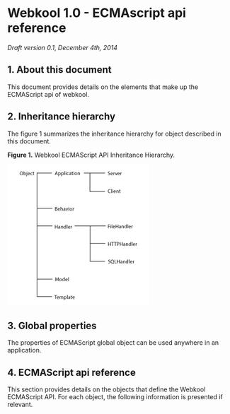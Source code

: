 # Webkool 1.0 - ECMAscript api reference
*Draft version 0.1*, *December 4th, 2014*

## **1. About this document**
This document provides details on the elements that make up the ECMAScript api of webkool. 

## **2. Inheritance hierarchy**
The figure 1 summarizes the inheritance hierarchy for object described in this document.

**Figure 1.** Webkool ECMAScript API Inheritance Hierarchy.

![](./hierachy.png)

## **3. Global properties**
The properties of ECMAScript global object can be used anywhere in an application.

## **4. ECMAScript api reference**
This section provides details on the objects that define the Webkool ECMAScript API. For each object, the following information is presented if relevant. 
